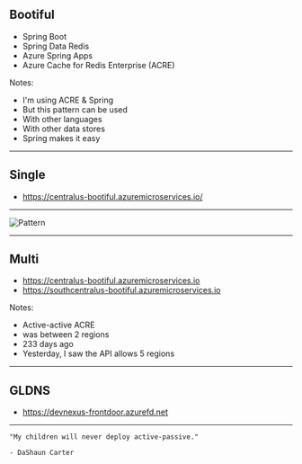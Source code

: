 ## Bootiful

- Spring Boot
- Spring Data Redis
- Azure Spring Apps
- Azure Cache for Redis Enterprise (ACRE)

Notes:
- I'm using ACRE & Spring
- But this pattern can be used
- With other languages
- With other data stores
- Spring makes it easy

---

## Single

- https://centralus-bootiful.azuremicroservices.io/

---

![Pattern](images/whynot5.png)

---

## Multi

- https://centralus-bootiful.azuremicroservices.io
- https://southcentralus-bootiful.azuremicroservices.io

Notes:
- Active-active ACRE
- was between 2 regions
- 233 days ago
- Yesterday, I saw the API allows 5 regions

---

## GLDNS

- https://devnexus-frontdoor.azurefd.net

---

```
"My children will never deploy active-passive."

- DaShaun Carter
```
